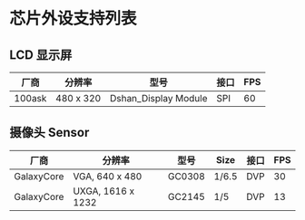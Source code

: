 # 芯片外设支持列表

## LCD 显示屏
| 厂商       | 分辨率            | 型号   | 接口 | FPS  |
| ---------- | ----------------- | ------ | ---- | ---- |
| 100ask | 480 x 320 | Dshan_Display Module | SPI  | 60   |


## 摄像头 Sensor

| 厂商       | 分辨率            | 型号   | Size  | 接口 | FPS  |
| ---------- | ----------------- | ------ | ----- | ---- | ---- |
| GalaxyCore | VGA, 640 x 480    | GC0308 | 1/6.5 | DVP  | 30   |
| GalaxyCore | UXGA, 1616 x 1232 | GC2145 | 1/5   | DVP  | 13   |

